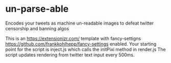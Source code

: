 # un-parse-able
Encodes your tweets as machine un-readable images to defeat twitter censorship and banning algos

This is an https://extensionizr.com/ template with fancy-settigns https://github.com/frankkohlhepp/fancy-settings enabled.
Your starting point for the script is inject.js which calls the initPixi method in render.js
The script updates rendering from twitter text input every 500ms.
